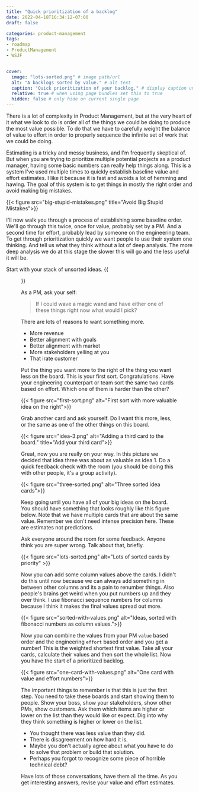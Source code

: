 ```yaml
---
title: "Quick prioritization of a backlog"
date: 2022-04-18T16:34:12-07:00
draft: false

categories: product-management
tags:
- roadmap
- ProductManagement
- WSJF


cover:
  image: "lots-sorted.png" # image path/url
  alt: "A backlogs sorted by value." # alt text
  caption: "Quick prioritization of your backlog." # display caption under cover
  relative: true # when using page bundles set this to true
  hidden: false # only hide on current single page
---
```


There is a lot of complexity in Product Management, but at the very heart of it what we look to do is order all of the things we could be doing to produce the most value possible. To do that we have to carefully weight the balance of value to effort in order to properly sequence the infinite set of work that we could be doing. 

Estimating is a tricky and messy business, and I'm frequently skeptical of. But when you are trying to prioritize multiple potential projects as a product manager, having some basic numbers can really help things along.  This is a system I've used multiple times to quickly establish baseline value and effort estimates. I like it because it is fast and avoids a lot of hemming and hawing.  The goal of this system is to get things in mostly the right order and avoid making big mistakes.

{{< figure src="big-stupid-mistakes.png" title="Avoid Big Stupid Mistakes">}}

I'll now walk you through a process of establishing some baseline order. We'll go through this twice, once for value, probably set by a PM. And a second time for effort, probably lead by someone on the engineering team. To get through prioritization quickly we want people to use their system one thinking. And tell us what they think without a lot of deep analysis.  The more deep analysis we do at this stage the slower this will go and the less useful it will be.

Start with your stack of unsorted ideas. 
{{<figure src="unsorted-ideas.png" title="Unsorted ideas.">}}

As a PM, ask your self: 

> If I could wave a magic wand and have either one of these things right now what would I pick?

There are lots of reasons to want something more.  

* More revenue
* Better alignment with goals
* Better alignment with market
* More stakeholders yelling at you
* That irate customer
  
Put the thing you want more to the right of the thing you want less on the board. This is your first sort. Congratulations. Have your engineering counterpart or team sort the same two cards based on effort.  Which one of them is harder than the other?

{{< figure src="first-sort.png" alt="First sort with more valuable idea on the right">}}

Grab another card and ask yourself. Do I want this more, less, or the same as one of the other things on this board. 

{{< figure src="idea-3.png" alt="Adding a third card to the board." title="Add your third card">}}

Great, now you are really on your way. In this picture we decided that idea three was about as valuable as idea 1.  Do a quick feedback check with the room (you should be doing this with other people, it's a group activity). 

{{< figure src="three-sorted.png" alt="Three sorted idea cards">}}

Keep going until you have all of your big ideas on the board.  You should have something that looks roughly like this figure below.  Note that we have multiple cards that are about the same value.  Remember we don't need intense precision here. These are estimates not predictions. 

Ask everyone around the room for some feedback.  Anyone think you are super wrong.  Talk about that, briefly. 

{{< figure src="lots-sorted.png" alt="Lots of sorted cards by priority" >}}

Now you can add some column values above the cards. I didn't do this until now because we can always add something in between other columns and its a pain to renumber things. Also people's brains get weird when you put numbers up and they over think.  I use fibonacci sequence numbers for columns because I think it makes the final values spread out more.  

{{< figure src="sorted-with-values.png" alt="Ideas, sorted with fibonacci numbers as column values.">}}

Now you can combine the values from your PM `value` based order and the engineering `effort` based order and you get a number! This is the weighted shortest first value. Take all your cards, calculate their values and then sort the whole list.  Now you have the start of a prioritized backlog.  

{{< figure src="one-card-with-values.png" alt="One card with value and effort numbers">}}

The important things to remember is that this is just the first step.  You need to take these boards and start showing them to people. Show your boss, show your stakeholders, show other PMs, show customers.  Ask them which items are higher or lower on the list than they would like or expect. Dig into why they think something is higher or lower on the list. 

* You thought there was less value than they did.
* There is disagreement on how hard it is.
* Maybe you don't actually agree about what you have to do to solve that problem or build that solution. 
* Perhaps you forgot to recognize some piece of horrible technical debt?

Have lots of those conversations, have them all the time.  As you get interesting answers, revise your value and effort estimates. 